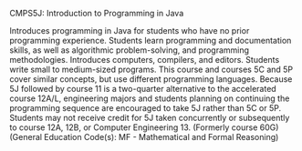 CMPS5J: Introduction to Programming in Java

Introduces programming in Java for students who have no prior programming experience. Students learn programming and 
documentation skills, as well as algorithmic problem-solving, and programming methodologies. Introduces computers, compilers, 
and editors. Students write small to medium-sized programs. This course and courses 5C and 5P cover similar concepts, 
but use different programming languages. Because 5J followed by course 11 is a two-quarter alternative to the accelerated 
course 12A/L, engineering majors and students planning on continuing the programming sequence are encouraged to take 5J 
rather than 5C or 5P. Students may not receive credit for 5J taken concurrently or subsequently to course 12A, 12B, or 
Computer Engineering 13. (Formerly course 60G) (General Education Code(s): MF - Mathematical and Formal Reasoning)

